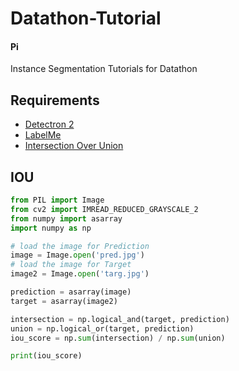# Datathon-Tutorial
#### Pi
Instance Segmentation Tutorials for Datathon

## Requirements

- [Detectron 2](https://github.com/facebookresearch/detectron2)
- [LabelMe](https://github.com/wkentaro/labelme/releases)
- [Intersection Over Union](https://medium.com/mlearning-ai/intersection-over-union-threshold-whats-the-purpose-of-using-it-and-how-it-helps-in-object-1a2d74de296f#:~:text=What%20is%20Intersection%20over%20Union,perfectly%20the%20image%20is%20segmented.)

## IOU

```python
from PIL import Image
from cv2 import IMREAD_REDUCED_GRAYSCALE_2
from numpy import asarray
import numpy as np

# load the image for Prediction
image = Image.open('pred.jpg')
# load the image for Target
image2 = Image.open('targ.jpg')

prediction = asarray(image)
target = asarray(image2)

intersection = np.logical_and(target, prediction)
union = np.logical_or(target, prediction)
iou_score = np.sum(intersection) / np.sum(union)

print(iou_score)

```


